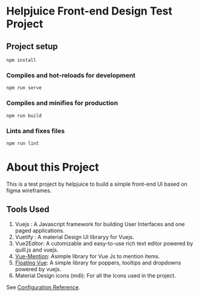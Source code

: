 # Helpjuice Front-end Design Test Project

## Project setup
```
npm install
```

### Compiles and hot-reloads for development
```
npm run serve
```

### Compiles and minifies for production
```
npm run build
```

### Lints and fixes files
```
npm run lint
```

# About this Project
This is a test project by helpjuice to build a simple front-end UI based on figma wireframes.

## Tools Used
1. Vuejs : A Javascript framework for building User Interfaces and one paged applications.
2. Vuetify : A material Design UI libraryy for Vuejs.
3. Vue2Editor: A cutomizable and easy-to-use rich text editor powered by quill.js and vuejs.
4. [Vue-Mention](https://vue-mention.netlify.app/): Asimple library for Vue Js to mention items.
5. [Floating Vue](https://floating-vue.starpad.dev/): A simple library for poppers, tooltips and dropdowns powered by vuejs.
5. Material Design icons (mdi): For all the Icons used in the project.

See [Configuration Reference](https://cli.vuejs.org/config/).
